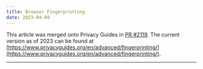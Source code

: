 ```yaml
---
title: Browser Fingerprinting
date: 2023-04-09
---
```

This article was merged onto Privacy Guides in [PR #2119](https://github.com/privacyguides/privacyguides.org/pull/2119). The current version as of 2023 can be found at [https://www.privacyguides.org/en/advanced/fingerprinting/](https://www.privacyguides.org/en/advanced/fingerprinting/).

---
